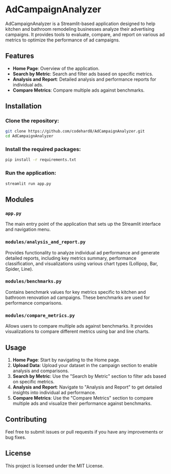 # AdCampaignAnalyzer

AdCampaignAnalyzer is a Streamlit-based application designed to help kitchen and bathroom remodeling businesses analyze their advertising campaigns. It provides tools to evaluate, compare, and report on various ad metrics to optimize the performance of ad campaigns.

## Features
- **Home Page**: Overview of the application.
- **Search by Metric**: Search and filter ads based on specific metrics.
- **Analysis and Report**: Detailed analysis and performance reports for individual ads.
- **Compare Metrics**: Compare multiple ads against benchmarks.

## Installation
### Clone the repository:
```sh
git clone https://github.com/codehard8/AdCampaignAnalyzer.git
cd AdCampaignAnalyzer
```

### Install the required packages:
```sh
pip install -r requirements.txt
```

### Run the application:
```sh
streamlit run app.py
```

## Modules
### `app.py`
The main entry point of the application that sets up the Streamlit interface and navigation menu.

### `modules/analysis_and_report.py`
Provides functionality to analyze individual ad performance and generate detailed reports, including key metrics summary, performance classification, and visualizations using various chart types (Lollipop, Bar, Spider, Line).

### `modules/benchmarks.py`
Contains benchmark values for key metrics specific to kitchen and bathroom renovation ad campaigns. These benchmarks are used for performance comparisons.

### `modules/compare_metrics.py`
Allows users to compare multiple ads against benchmarks. It provides visualizations to compare different metrics using bar and line charts.

## Usage
1. **Home Page**: Start by navigating to the Home page.
2. **Upload Data**: Upload your dataset in the campaign section to enable analysis and comparisons.
3. **Search by Metric**: Use the "Search by Metric" section to filter ads based on specific metrics.
4. **Analysis and Report**: Navigate to "Analysis and Report" to get detailed insights into individual ad performance.
5. **Compare Metrics**: Use the "Compare Metrics" section to compare multiple ads and visualize their performance against benchmarks.

## Contributing
Feel free to submit issues or pull requests if you have any improvements or bug fixes.

## License
This project is licensed under the MIT License.
